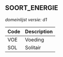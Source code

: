 ## SOORT_ENERGIE

*domeinlijst versie: d1* 

 |Code |Description	|
|	---	|	---	|
| VOE | Voeding |
| SOL | Solitair |
